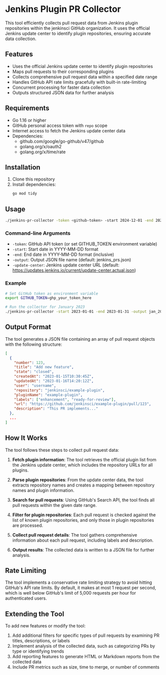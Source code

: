 # Jenkins Plugin PR Collector

This tool efficiently collects pull request data from Jenkins plugin repositories within the jenkinsci GitHub organization. It uses the official Jenkins update center to identify plugin repositories, ensuring accurate data collection.

## Features

- Uses the official Jenkins update center to identify plugin repositories
- Maps pull requests to their corresponding plugins
- Collects comprehensive pull request data within a specified date range
- Handles GitHub API rate limits gracefully with built-in rate-limiting
- Concurrent processing for faster data collection
- Outputs structured JSON data for further analysis

## Requirements

- Go 1.16 or higher
- GitHub personal access token with `repo` scope
- Internet access to fetch the Jenkins update center data
- Dependencies:
  - github.com/google/go-github/v47/github
  - golang.org/x/oauth2
  - golang.org/x/time/rate

## Installation

1. Clone this repository
2. Install dependencies:
   ```bash
   go mod tidy
   ```

## Usage

```bash
./jenkins-pr-collector -token <github-token> -start 2024-12-01 -end 2025-01-31 -output report.json
```

### Command-line Arguments

- `-token`: GitHub API token (or set GITHUB_TOKEN environment variable)
- `-start`: Start date in YYYY-MM-DD format
- `-end`: End date in YYYY-MM-DD format (inclusive)
- `-output`: Output JSON file name (default: jenkins_prs.json)
- `-update-center`: Jenkins update center URL (default: <https://updates.jenkins.io/current/update-center.actual.json>)


### Example

```bash
# Set GitHub token as environment variable
export GITHUB_TOKEN=ghp_your_token_here

# Run the collector for January 2023
./jenkins-pr-collector -start 2023-01-01 -end 2023-01-31 -output jan_2023_prs.json
```

## Output Format

The tool generates a JSON file containing an array of pull request objects with the following structure:

```json
[
  {
    "number": 123,
    "title": "Add new feature",
    "state": "closed",
    "createdAt": "2023-01-15T10:30:45Z",
    "updatedAt": "2023-01-16T14:20:12Z",
    "user": "username",
    "repository": "jenkinsci/example-plugin",
    "pluginName": "example-plugin",
    "labels": ["enhancement", "ready-for-review"],
    "url": "https://github.com/jenkinsci/example-plugin/pull/123",
    "description": "This PR implements..."
  },
  ...
]
```

## How It Works

The tool follows these steps to collect pull request data:

1. **Fetch plugin information**: The tool retrieves the official plugin list from the Jenkins update center, which includes the repository URLs for all plugins.

2. **Parse plugin repositories**: From the update center data, the tool extracts repository names and creates a mapping between repository names and plugin information.

3. **Search for pull requests**: Using GitHub's Search API, the tool finds all pull requests within the given date range.

4. **Filter for plugin repositories**: Each pull request is checked against the list of known plugin repositories, and only those in plugin repositories are processed.

5. **Collect pull request details**: The tool gathers comprehensive information about each pull request, including labels and description.

6. **Output results**: The collected data is written to a JSON file for further analysis.

## Rate Limiting

The tool implements a conservative rate limiting strategy to avoid hitting GitHub's API rate limits. By default, it makes at most 1 request per second, which is well below GitHub's limit of 5,000 requests per hour for authenticated users.

## Extending the Tool

To add new features or modify the tool:

1. Add additional filters for specific types of pull requests by examining PR titles, descriptions, or labels
2. Implement analysis of the collected data, such as categorizing PRs by type or identifying trends
3. Add reporting features to generate HTML or Markdown reports from the collected data
4. Include PR metrics such as size, time to merge, or number of comments
